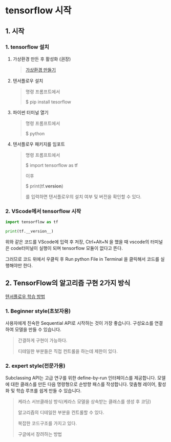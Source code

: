 # tensorflow 시작

## 1. 시작

### 1. tensorflow 설치

1. 가상환경 만든 후 활성화 (권장)

   > [가상환경 만들기](https://github.com/HibernationNo1/TIL/blob/master/%EA%B0%80%EC%83%81%ED%99%98%EA%B2%BD%20%EB%A7%8C%EB%93%A4%EA%B8%B0.md)

2. 텐서플로우 설치

   > 명령 프롬프트에서 
   >
   > $ pip install tesorflow

3. 파이썬 터미널 열기

   > 명령 프롬프트에서 
   >
   > $ python

4. 텐서플로우 패키지를 임포트

   > 명령 프롬프트에서 
   >
   > $ import tensorflow as tf
   >
   > 이후 
   >
   > $ print(tf.__version__)
   >
   > 를 입력하면 텐서플로우의 설치 여부 및 버전을 확인할 수 있다.

   

### 2. VScode에서 tensorflow 시작

```python
import tensorflow as tf

print(tf.__version__)
```

위와 같은 코드를 VScode에 입력 후 저장, Ctrl+Alt+N 을 했을 때 vscode의 터미널은 code터미널이 실행이 되며 tensorflow 모듈이 없다고 뜬다.

그러므로 코드 위에서 우클릭 후 Run python File in Terminal 을 클릭해서 코드를 실행해야만 한다.



## 2. TensorFlow의 알고리즘 구현 2가지 방식

[텐서플로우 학습 방법](https://www.tensorflow.org/overview?hl=ko)

### 1. Beginner style(초보자용)

사용자에게 친숙한 Sequential API로 시작하는 것이 가장 좋습니다. 구성요소를 연결하여 모델을 만들 수 있습니다. 

> 간결하게 구현이 가능하다.
>
> 디테일한 부분들은 직접 컨트롤을 하는데 제한이 있다.

### 2. expert style(전문가용)

Subclassing API는 고급 연구를 위한 define-by-run 인터페이스를 제공합니다. 모델에 대한 클래스를 만든 다음 명령형으로 순방향 패스를 작성합니다. 맞춤형 레이어, 활성화 및 학습 루프를 쉽게 만들 수 있습니다. 

> 케라스 서브클래싱 방식(케라스 모델을 상속받는 클래스를 생성 후 코딩)
>
> 알고리즘의 디테일한 부분을 컨트롤할 수 있다.
>
> 복잡한 코드구조를 가지고 있다.
>
> 구글에서 장려하는 방법